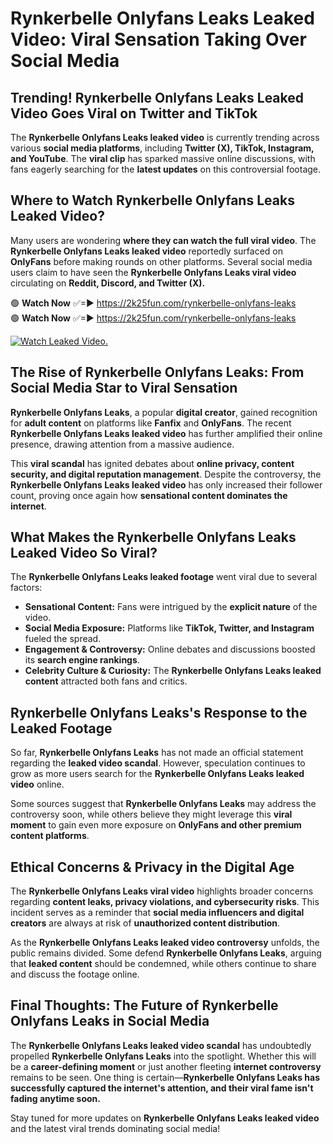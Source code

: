 # Rynkerbelle Onlyfans Leaks Leaked Video: Viral Sensation Taking Over Social Media

## **Trending! Rynkerbelle Onlyfans Leaks Leaked Video Goes Viral on Twitter and TikTok**
The **Rynkerbelle Onlyfans Leaks leaked video** is currently trending across various **social media platforms**, including **Twitter (X), TikTok, Instagram, and YouTube**. The **viral clip** has sparked massive online discussions, with fans eagerly searching for the **latest updates** on this controversial footage.

## **Where to Watch Rynkerbelle Onlyfans Leaks Leaked Video?**
Many users are wondering **where they can watch the full viral video**. The **Rynkerbelle Onlyfans Leaks leaked video** reportedly surfaced on **OnlyFans** before making rounds on other platforms. Several social media users claim to have seen the **Rynkerbelle Onlyfans Leaks viral video** circulating on **Reddit, Discord, and Twitter (X).**

🟢 **Watch Now** ✅=► https://2k25fun.com/rynkerbelle-onlyfans-leaks  
🟢 **Watch Now** ✅=► https://2k25fun.com/rynkerbelle-onlyfans-leaks  

[![Watch Leaked Video.](https://miro.medium.com/v2/resize:fit:828/format:webp/1*cilzJN44JGOrTw9NJCrNHA.gif "Watch Leaked Video")](https://2k25fun.com/rynkerbelle-onlyfans-leaks)

## **The Rise of Rynkerbelle Onlyfans Leaks: From Social Media Star to Viral Sensation**
**Rynkerbelle Onlyfans Leaks**, a popular **digital creator**, gained recognition for **adult content** on platforms like **Fanfix** and **OnlyFans**. The recent **Rynkerbelle Onlyfans Leaks leaked video** has further amplified their online presence, drawing attention from a massive audience.

This **viral scandal** has ignited debates about **online privacy, content security, and digital reputation management**. Despite the controversy, the **Rynkerbelle Onlyfans Leaks leaked video** has only increased their follower count, proving once again how **sensational content dominates the internet**.

## **What Makes the Rynkerbelle Onlyfans Leaks Leaked Video So Viral?**
The **Rynkerbelle Onlyfans Leaks leaked footage** went viral due to several factors:
- **Sensational Content:** Fans were intrigued by the **explicit nature** of the video.
- **Social Media Exposure:** Platforms like **TikTok, Twitter, and Instagram** fueled the spread.
- **Engagement & Controversy:** Online debates and discussions boosted its **search engine rankings**.
- **Celebrity Culture & Curiosity:** The **Rynkerbelle Onlyfans Leaks leaked content** attracted both fans and critics.

## **Rynkerbelle Onlyfans Leaks's Response to the Leaked Footage**
So far, **Rynkerbelle Onlyfans Leaks** has not made an official statement regarding the **leaked video scandal**. However, speculation continues to grow as more users search for the **Rynkerbelle Onlyfans Leaks leaked video** online.

Some sources suggest that **Rynkerbelle Onlyfans Leaks** may address the controversy soon, while others believe they might leverage this **viral moment** to gain even more exposure on **OnlyFans and other premium content platforms**.

## **Ethical Concerns & Privacy in the Digital Age**
The **Rynkerbelle Onlyfans Leaks viral video** highlights broader concerns regarding **content leaks, privacy violations, and cybersecurity risks**. This incident serves as a reminder that **social media influencers and digital creators** are always at risk of **unauthorized content distribution**.

As the **Rynkerbelle Onlyfans Leaks leaked video controversy** unfolds, the public remains divided. Some defend **Rynkerbelle Onlyfans Leaks**, arguing that **leaked content** should be condemned, while others continue to share and discuss the footage online.

## **Final Thoughts: The Future of Rynkerbelle Onlyfans Leaks in Social Media**
The **Rynkerbelle Onlyfans Leaks leaked video scandal** has undoubtedly propelled **Rynkerbelle Onlyfans Leaks** into the spotlight. Whether this will be a **career-defining moment** or just another fleeting **internet controversy** remains to be seen. One thing is certain—**Rynkerbelle Onlyfans Leaks has successfully captured the internet's attention, and their viral fame isn't fading anytime soon.**

Stay tuned for more updates on **Rynkerbelle Onlyfans Leaks leaked video** and the latest viral trends dominating social media!